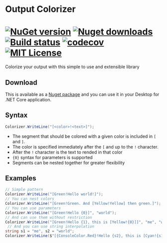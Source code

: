 # Output Colorizer

[![NuGet version](https://img.shields.io/nuget/v/OutputColorizer.svg?style=flat)](https://www.nuget.org/packages/OutputColorizer)
[![Nuget downloads](https://img.shields.io/nuget/dt/OutputColorizer.svg?style=flat)](https://www.nuget.org/packages/OutputColorizer)
[![Build status](https://ci.appveyor.com/api/projects/status/github/AlexGhiondea/OutputColorizer?branch=master&svg=true)](https://ci.appveyor.com/project/AlexGhiondea/OutputColorizer)
[![codecov](https://codecov.io/gh/AlexGhiondea/OutputColorizer/branch/master/graph/badge.svg)](https://codecov.io/gh/AlexGhiondea/OutputColorizer)
[![MIT License](https://img.shields.io/github/license/AlexGhiondea/OutputColorizer.svg)](https://github.com/AlexGhiondea/OutputColorizer/blob/master/LICENSE)
========

Colorize your output with this simple to use and extensible library

## Download
This is available as a [Nuget package](https://www.nuget.org/packages/OutputColorizer/) and you can use it in your Desktop for .NET Core application.

## Syntax
```csharp
Colorizer.WriteLine("[<color>!<text>]");
```
- The segment that should be colored with a given color is included in `[` and `]`. 
- The color is specified immediately after the `[` and up to the `!` character.
- After the `!` character is the text to rended in that color
- `{0}` syntax for parameters is supported
- Segments can be nested together for greater flexibility

## Examples
```csharp
// Simple pattern
Colorizer.WriteLine("[Green!Hello world!]"); 
// You can nest colors
Colorizer.WriteLine("[Green!Green. And [Yellow!Yellow] then green.]"); 
// You can use parameters
Colorizer.WriteLine("[Green!Hello {0}]", "world"); 
// And can use them without restriction
Colorizer.WriteLine("[Green!Hello {1}, this is [Yellow!{0}]]", "me", "world"); 
 // And you can use string interpolation
string s1 = "me", s2 = "world";
Colorizer.WriteLine($"[{ConsoleColor.Red}!Hello {s2}, this is [Cyan!{s1}]]");
```
